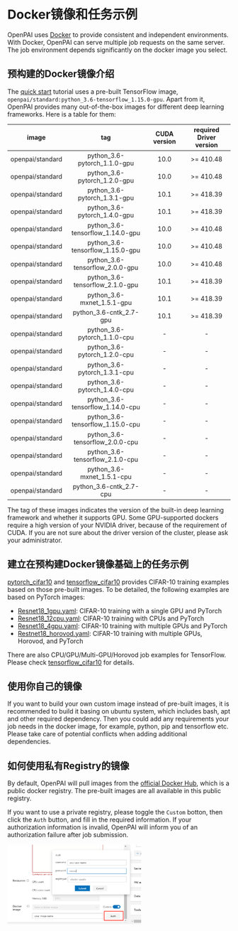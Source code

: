 # Docker镜像和任务示例

OpenPAI uses [Docker](https://www.docker.com/why-docker) to provide consistent and independent environments. With Docker, OpenPAI can serve multiple job requests on the same server. The job environment depends significantly on the docker image you select.

## 预构建的Docker镜像介绍

The [quick start](./快速开始.md) tutorial uses a pre-built TensorFlow image, `openpai/standard:python_3.6-tensorflow_1.15.0-gpu`. 
Apart from it, OpenPAI provides many out-of-the-box images for different deep learning frameworks. Here is a table for them:

|       image      |                tag               | CUDA version | required Driver version |
|:----------------:|:--------------------------------:|:------------:|:-----------------------:|
| openpai/standard |   python_3.6-pytorch_1.1.0-gpu   |     10.0     |        >= 410.48        |
| openpai/standard |   python_3.6-pytorch_1.2.0-gpu   |     10.0     |        >= 410.48        |
| openpai/standard |   python_3.6-pytorch_1.3.1-gpu   |     10.1     |        >= 418.39        |
| openpai/standard |   python_3.6-pytorch_1.4.0-gpu   |     10.1     |        >= 418.39        |
| openpai/standard | python_3.6-tensorflow_1.14.0-gpu |     10.0     |        >= 410.48        |
| openpai/standard | python_3.6-tensorflow_1.15.0-gpu |     10.0     |        >= 410.48        |
| openpai/standard |  python_3.6-tensorflow_2.0.0-gpu |     10.0     |        >= 410.48        |
| openpai/standard |  python_3.6-tensorflow_2.1.0-gpu |     10.1     |        >= 418.39        |
| openpai/standard |    python_3.6-mxnet_1.5.1-gpu    |     10.1     |        >= 418.39        |
| openpai/standard |      python_3.6-cntk_2.7-gpu     |     10.1     |        >= 418.39        |
| openpai/standard |   python_3.6-pytorch_1.1.0-cpu   |       -      |            -            |
| openpai/standard |   python_3.6-pytorch_1.2.0-cpu   |       -      |            -            |
| openpai/standard |   python_3.6-pytorch_1.3.1-cpu   |       -      |            -            |
| openpai/standard |   python_3.6-pytorch_1.4.0-cpu   |       -      |            -            |
| openpai/standard | python_3.6-tensorflow_1.14.0-cpu |       -      |            -            |
| openpai/standard | python_3.6-tensorflow_1.15.0-cpu |       -      |            -            |
| openpai/standard |  python_3.6-tensorflow_2.0.0-cpu |       -      |            -            |
| openpai/standard |  python_3.6-tensorflow_2.1.0-cpu |       -      |            -            |
| openpai/standard |    python_3.6-mxnet_1.5.1-cpu    |       -      |            -            |
| openpai/standard |      python_3.6-cntk_2.7-cpu     |       -      |            -            |

The tag of these images indicates the version of the built-in deep learning framework and whether it supports GPU. Some GPU-supported dockers require a high version of your NVIDIA driver, because of the requirement of CUDA. If you are not sure about the driver version of the cluster, please ask your administrator.

## 建立在预构建Docker镜像基础上的任务示例

[pytorch_cifar10](https://github.com/microsoft/pai/tree/pai-for-edu/contrib/edu-examples/pytorch_cifar10) and [tensorflow_cifar10](https://github.com/microsoft/pai/blob/pai-for-edu/contrib/edu-examples/tensorflow_cifar10) provides CIFAR-10 training examples based on those pre-built images. To be detailed, the following examples are based on PyTorch images:

  - [Resnet18_1gpu.yaml](https://github.com/microsoft/pai/blob/pai-for-edu/contrib/edu-examples/pytorch_cifar10/yaml/Resnet18_1gpu.yaml): CIFAR-10 training with a single GPU and PyTorch
  - [Resnet18_12cpu.yaml](https://github.com/microsoft/pai/blob/pai-for-edu/contrib/edu-examples/pytorch_cifar10/yaml/Resnet18_12cpu.yaml): CIFAR-10 training with CPUs and PyTorch
  - [Resnet18_4gpu.yaml](https://github.com/microsoft/pai/blob/pai-for-edu/contrib/edu-examples/pytorch_cifar10/yaml/Resnet18_4gpu.yaml): CIFAR-10 training with multiple GPUs and PyTorch
  - [Restnet18_horovod.yaml](https://github.com/microsoft/pai/blob/pai-for-edu/contrib/edu-examples/pytorch_cifar10/yaml/Resnet18_horovod.yaml): CIFAR-10 training with multiple GPUs, Horovod, and PyTorch

There are also CPU/GPU/Multi-GPU/Horovod job examples for TensorFlow. Please check [tensorflow_cifar10](https://github.com/microsoft/pai/blob/pai-for-edu/contrib/edu-examples/tensorflow_cifar10) for details.

## 使用你自己的镜像

If you want to build your own custom image instead of pre-built images, it is recommended to build it basing on ubuntu system, which includes bash, apt and other required dependency. Then you could add any requirements your job needs in the docker image, for example, python, pip and tensorflow etc. Please take care of potential conflicts when adding additional dependencies.

## 如何使用私有Registry的镜像

By default, OpenPAI will pull images from the [official Docker Hub](https://hub.docker.com/), which is a public docker registry. The pre-built images are all available in this public registry. 

If you want to use a private registry, please toggle the `Custom` botton, then click the `Auth` button, and fill in the required information. If your authorization information is invalid, OpenPAI will inform you of an authorization failure after job submission.

   <img src="./imgs/docker-image-auth.png" width="60%" height="60%" />